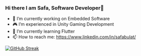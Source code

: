 ### Hi there I am Safa, Software Developer👋

- 🔭 I’m currently working on Embedded Software
- 🎮 I’m experienced in Unity Gaming Development
- 🌱 I’m currently learning Flutter
- 📫 How to reach me: https://www.linkedin.com/in/safabulat/

[![GitHub Streak](https://streak-stats.demolab.com?user=safabulat&theme=cobalt)](https://git.io/streak-stats)

